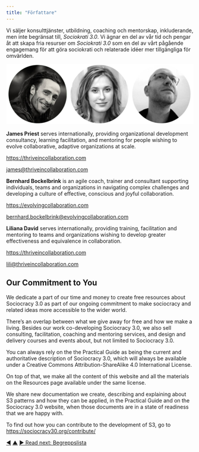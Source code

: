 ```yaml
---
title: "Författare"
---
```



Vi säljer konsulttjänster, utbildning, coaching och mentorskap, inkluderande, men inte begränsat till, *Sociokrati 3.0*. Vi ägnar en del av vår tid och pengar åt att skapa fria resurser om *Sociokrati 3.0* som en del av vårt pågående engagemang för att göra sociokrati och relaterade idéer mer tillgängliga för omvärlden.

![James Priest, Liliana David, Bernhard Bockelbrink](img/james-liliana-bernhard.png)

**James Priest** serves internationally, providing organizational development consultancy, learning facilitation, and mentoring for people wishing to evolve collaborative, adaptive organizations at scale.

<https://thriveincollaboration.com>

<james@thriveincollaboration.com>

**Bernhard Bockelbrink** is an agile coach, trainer and consultant supporting individuals, teams and organizations in navigating complex challenges and developing a culture of effective, conscious and joyful collaboration.

<https://evolvingcollaboration.com>

<bernhard.bockelbrink@evolvingcollaboration.com>

**Liliana David** serves internationally, providing training, facilitation and mentoring to teams and organizations wishing to develop greater effectiveness and equivalence in collaboration.

<https://thriveincollaboration.com>

<lili@thriveincollaboration.com>

## Our Commitment to You

We dedicate a part of our time and money to create free resources about Sociocracy 3.0 as part of our ongoing commitment to make sociocracy and related ideas more accessible to the wider world.

There’s an overlap between what we give away for free and how we make a living. Besides our work co-developing Sociocracy 3.0, we also sell consulting, facilitation, coaching and mentoring services, and design and delivery courses and events about, but not limited to Sociocracy 3.0.

You can always rely on the the Practical Guide as being the current and authoritative description of Sociocracy 3.0, which will always be available under a Creative Commons Attribution-ShareAlike 4.0 International License.

On top of that, we make all the content of this website and all the materials on the Resources page available under the same license.

We share new documentation we create, describing and explaining about S3 patterns and how they can be applied, in the Practical Guide and on the Sociocracy 3.0 website, when those documents are in a state of readiness that we are happy with.

To find out how you can contribute to the development of S3, go to <https://sociocracy30.org/contribute/>

<div class="bottom-nav">
<a href="acknowledgments.html" title="Back to: Tack till">◀</a> <a href="appendix.html" title="Up: Bilagor">▲</a> <a href="glossary.html" title="Read next: Begreppslista">▶ Read next: Begreppslista</a>
</div>


<script type="text/javascript">
Mousetrap.bind('g n', function() {
    window.location.href = 'glossary.html';
    return false;
});
</script>

